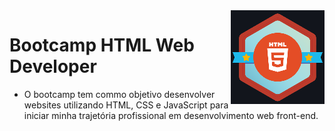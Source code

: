 <img src="icon.png" align="right" />

# Bootcamp HTML Web Developer

- O bootcamp tem commo objetivo desenvolver websites utilizando HTML, CSS e JavaScript para iniciar minha trajetória profissional em desenvolvimento web front-end.
